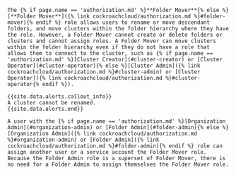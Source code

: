     The {% if page.name == 'authorization.md' %}**Folder Mover**{% else %}[**Folder Mover**]({% link cockroachcloud/authorization.md %}#folder-mover){% endif %} role allows users to rename or move descendant folders, and move clusters within the folder hierarchy where they have the role. However, a Folder Mover cannot create or delete folders or clusters and cannot assign roles. A Folder Mover can move clusters within the folder hierarchy even if they do not have a role that allows them to connect to the cluster, such as {% if page.name == 'authorization.md' %}[Cluster Creator](#cluster-creator) or [Cluster Operator](#cluster-operator){% else %}[Cluster Admin]({% link cockroachcloud/authorization.md %}#cluster-admin) or [Cluster Operator]({% link cockroachcloud/authorization.md %}#cluster-operator{% endif %}).

    {{site.data.alerts.callout_info}}
    A cluster cannot be renamed.
    {{site.data.alerts.end}}

    A user with the {% if page.name == 'authorization.md' %}[Organization Admin](#organization-admin) or [Folder Admin](#folder-admin){% else %}[Organization Admin]({% link cockroachcloud/authorization.md %}#organization-admin) or [Folder Admin]({% link cockroachcloud/authorization.md %}#folder-admin){% endif %} role can assign another user or a service account the Folder Mover role. Because the Folder Admin role is a superset of Folder Mover, there is no need for a Folder Admin to assign themselves the Folder Mover role.
